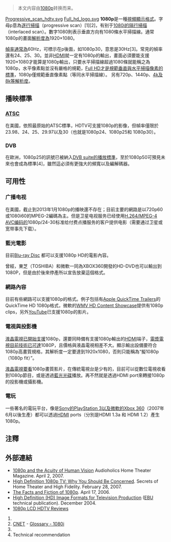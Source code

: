 > 本文内容由[1080p](https://zh.wikipedia.org/wiki/1080p)转换而来。


[Progressive_scan_hdtv.svg](https://zh.wikipedia.org/wiki/File:Progressive_scan_hdtv.svg "fig:Progressive_scan_hdtv.svg") [Full_hd_logo.svg](https://zh.wikipedia.org/wiki/File:Full_hd_logo.svg "fig:Full_hd_logo.svg") **1080p**是一種[視頻顯示格式](https://zh.wikipedia.org/wiki/視頻顯示格式 "wikilink")。字母p意為[逐行掃描](https://zh.wikipedia.org/wiki/逐行掃描 "wikilink")（progressive scan）\[1\]\[2\]，有别于[1080i的](https://zh.wikipedia.org/wiki/1080i "wikilink")[隔行掃描](https://zh.wikipedia.org/wiki/隔行掃描 "wikilink")（interlaced scan）。數字1080則表示垂直方向有1080條水平掃描線。通常1080p的畫面[解析度為](https://zh.wikipedia.org/wiki/解析度 "wikilink")1920×1080。

[幀率通常為](https://zh.wikipedia.org/wiki/幀率 "wikilink")60Hz，可標示在p後面，如1080p30，意思是30Hz\[3\]。常見的幀率還有24、25、30。並非[HDMI](../Page/HDMI.md "wikilink")就一定有1080p的輸出，畫面必須要能支援1920×1080才能算是1080p輸出，只要水平掃描線超過1080條就能稱之為1080p，水平像素點並沒有嚴格的規範，[Full HD才是規範垂直與水平掃描像素的標準](../Page/Full_HD.md "wikilink")，1080p僅規範垂直像素點（等同水平掃描線）。 另有720p、1440p、[4k及](../Page/4K解析度.md "wikilink")[8k等解析度](../Page/超高畫質電視.md "wikilink")。

## 播映標準

### [ATSC](../Page/ATSC.md "wikilink")

在美國，依照最原始的ATSC標準，HDTV可支援1080p的影像，但幀率僅限於23.98、24、25、29.97以及30（也就是1080p24、1080p25和 1080p30）。

### DVB

在歐洲，1080p25的訊號已被納入[DVB suite的播放標準](https://zh.wikipedia.org/wiki/DVB_suite "wikilink")，至於1080p50可預見未來也會成為標準\[4\]，雖然這必須有更強大的頻寬以及編解碼器。

## 可用性

### 广播电视

在美國，截止到2013年1月1080p的播映還不存在；目前主要的網路是以720p60或1080i60的MPEG-2編碼為主。但是卫星电视服务已经使用[H.264/MPEG-4 AVC编码的](https://zh.wikipedia.org/wiki/H.264/MPEG-4_AVC "wikilink")1080p/24-30标准给付费点播服务的客户提供电影（需要通过卫星或宽带事先下载）。

### 藍光電影

目前[Blu-ray Disc](https://zh.wikipedia.org/wiki/Blu-ray_Disc "wikilink") 都可以支援1080p HD的電影內容。

曾經，東芝（TOSHIBA）和微軟一同為XBOX360開發的HD-DVD也可以輸出到1080P，但是由於後來停產所以宣告放棄這個格式。

### 網路內容

目前有些網路可以支援1080p的格式。例子包括有[Apple QuickTime Trailers](http://www.apple.com/trailers/)的QuickTime HD 1080p格式，微軟的[WMV HD Content Showcase](https://web.archive.org/web/20080115204936/http://www.microsoft.com/windows/windowsmedia/musicandvideo/hdvideo/contentshowcase.aspx)提供有1080p clips，另外[YouTube](../Page/YouTube.md "wikilink")已支援1080p的影片。

### 電視與投影機

[液晶電視已開始支援](https://zh.wikipedia.org/wiki/液晶電視 "wikilink")1080p，還要同時備有支援1080p輸出的[HDMI](../Page/HDMI.md "wikilink")端子，[電漿電視目前技術已可達](https://zh.wikipedia.org/wiki/電漿電視 "wikilink")1080P，且價格與液晶電視相差不大。顯示輸出設備要符合1080p高畫質規格，其解析度一定要達到1920x1080，否則只能稱為“擬1080p（1080p fit）”。

[液晶電視要看](https://zh.wikipedia.org/wiki/液晶電視 "wikilink")1080p畫質影片，在傳統電視台是少有的，目前可以從數位電視收看到1080p節目，或是透過[藍光光碟](../Page/藍光光碟.md "wikilink")播放。再不然就是透過HDMI port來轉接1080p的投影機或攝影機。

### 電玩

一些著名的電玩平台，像是[Sony的](https://zh.wikipedia.org/wiki/Sony "wikilink")[PlayStation 3以及微軟的](../Page/PlayStation_3.md "wikilink")[Xbox 360](../Page/Xbox_360.md "wikilink")（2007年6月以後生產）都可以透過[HDMI](../Page/HDMI.md "wikilink") ports（分別是HDMI 1.3a 和 HDMI 1.2）產生1080p。

## 注釋

## 外部連結

  - [1080p and the Acuity of Human Vision](http://www.audioholics.com/education/display-formats-technology/1080p-and-the-acuity-of-human-vision) Audioholics Home Theater Magazine. April 2, 2007.
  - [High Definition 1080p TV: Why You Should Be Concerned](https://web.archive.org/web/20090203053307/http://www.hometheaterhifi.com/features/technical-topics/high-definition-1080p-tv-why-you-should-be-concerned.html). Secrets of Home Theater and High Fidelity. February 28, 2007.
  - [The Facts and Fiction of 1080p](https://web.archive.org/web/20140302111409/http://editorials.teamxbox.com/xbox/1544/The-Facts-and-Fiction-of-1080p/p1/). April 17, 2006.
  - [High Definition (HD) Image Formats for Television Production](http://tech.ebu.ch/docs/tech/tech3299.pdf) ([EBU](https://zh.wikipedia.org/wiki/European_Broadcasting_Union "wikilink") technical publication). December 2004.
  - [1080p LCD HDTV Reviews](https://web.archive.org/web/20130527131233/http://1080p-lcd-hdtv.com/)

<!-- end list -->

1.
2.  [CNET](https://zh.wikipedia.org/wiki/CNET_Networks "wikilink") - [Glossary - 1080i](http://reviews.cnet.com/4520-6029_7-5741506-1.html?tag=txt)
3.
4.   Technical recommendation